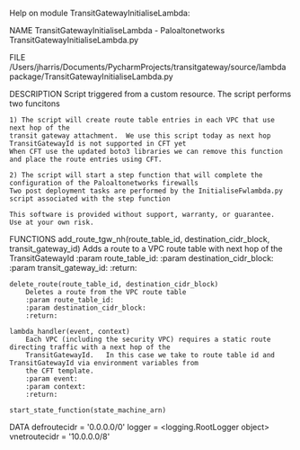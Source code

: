 Help on module TransitGatewayInitialiseLambda:

NAME
    TransitGatewayInitialiseLambda - Paloaltonetworks TransitGatewayInitialiseLambda.py

FILE
    /Users/jharris/Documents/PycharmProjects/transitgateway/source/lambda package/TransitGatewayInitialiseLambda.py

DESCRIPTION
    Script triggered from a custom resource.  The script performs two funcitons
    
    1) The script will create route table entries in each VPC that use next hop of the
    transit gateway attachment.  We use this script today as next hop TransitGatewayId is not supported in CFT yet
    When CFT use the updated boto3 libraries we can remove this function and place the route entries using CFT.
    
    2) The script will start a step function that will complete the configuration of the Paloaltonetworks firewalls
    Two post deployment tasks are performed by the InitialiseFwlambda.py script associated with the step function
    
    This software is provided without support, warranty, or guarantee.
    Use at your own risk.

FUNCTIONS
    add_route_tgw_nh(route_table_id, destination_cidr_block, transit_gateway_id)
        Adds a route to a VPC route table with next hop of the TransitGatewayId
        :param route_table_id:
        :param destination_cidr_block:
        :param transit_gateway_id:
        :return:
    
    delete_route(route_table_id, destination_cidr_block)
        Deletes a route from the VPC route table
        :param route_table_id:
        :param destination_cidr_block:
        :return:
    
    lambda_handler(event, context)
        Each VPC (including the security VPC) requires a static route directing traffic with a next hop of the
        TransitGatewayId.   In this case we take to route table id and  TransitGatewayId via environment variables from
        the CFT template.
        :param event:
        :param context:
        :return:
    
    start_state_function(state_machine_arn)

DATA
    defroutecidr = '0.0.0.0/0'
    logger = <logging.RootLogger object>
    vnetroutecidr = '10.0.0.0/8'


